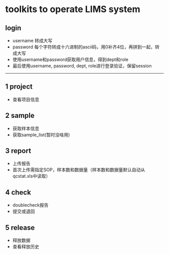 # toolkits to operate LIMS system

## login
- username 转成大写
- password 每个字符转成十六进制的ascii码，用0补齐4位，再拼到一起，转成大写
- 使用username和password获取用户信息，得到dept和role
- 最后使用username, password, dept, role进行登录验证，保留session

---

## 1 project
- 查看项目信息

## 2 sample
- 获取样本信息
- 获取sample_list(暂时没啥用)


## 3 report
- 上传报告
- 首次上传需指定SOP，样本数和数据量（样本数和数据量默认自动从qcstat.xls中读取）

## 4 check
- doublecheck报告
- 提交或退回

## 5 release
- 释放数据
- 查看释放历史
